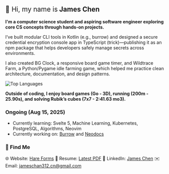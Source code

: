 ## <span style="font-weight: normal;">👋 Hi, my name is</span> **James Chen**

**I'm a computer science student and aspiring software engineer exploring core CS concepts through hands-on projects.**

I’ve built modular CLI tools in Kotlin (e.g., burrow) and designed a secure credential encryption console app in TypeScript (trick)—publishing it as an npm package that helps developers safely manage secrets across environments.

I also created BG Clock, a responsive board game timer, and Wildtrace Farm, a Python/Pygame idle farming game, which helped me practice clean architecture, documentation, and design patterns.

![Top Languages](https://github-readme-stats.vercel.app/api/top-langs/?username=TypingHare&layout=compact&theme=radical)

**Outside of coding, I enjoy board games (Go - 3D), running (200m - 25.90s), and solving Rubik’s cubes (7x7 - 2:41.63 mo3).**

### Ongoing (Aug 15, 2025)

- Currently learning: Svelte 5, Machine Learning, Kubernetes, PostgreSQL, Algorithms, Neovim
- Currently working on: [Burrow](https://github.com/TypingHare/burrow) and [Neodocs](https://github.com/TypingHare/neodocs)

### 🔗 Find Me

🌐 Website: [Hare Forms](https://forms.james-chan.me)
📄 Resume: [Latest PDF](resume/20250815.pdf)
💼 LinkedIn: [James Chen](https://www.linkedin.com/in/zhuojian-chen-8482a5243/)
✉️ Email: [jameschan312.cn@gmail.com](mailto:jameschan312.cn@gmail.com)
